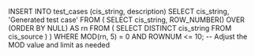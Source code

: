 INSERT INTO test_cases (cis_string, description)
SELECT cis_string, 'Generated test case'
FROM (
    SELECT cis_string, ROW_NUMBER() OVER (ORDER BY NULL) AS rn
    FROM (
        SELECT DISTINCT cis_string 
        FROM cis_source
    )
) 
WHERE MOD(rn, 5) = 0 AND ROWNUM <= 10; -- Adjust the MOD value and limit as needed